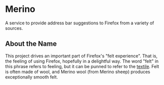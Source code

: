 # Merino

A service to provide address bar suggestions to Firefox from a variety of sources.

## About the Name

This project drives an important part of Firefox's "felt experience". That
is, the feeling of using Firefox, hopefully in a delightful way. The word
"felt" in this phrase refers to feeling, but it can be punned to refer to the
[textile](https://en.wikipedia.org/wiki/Felt). Felt is often made of wool,
and Merino wool (from Merino sheep) produces exceptionally smooth felt.
